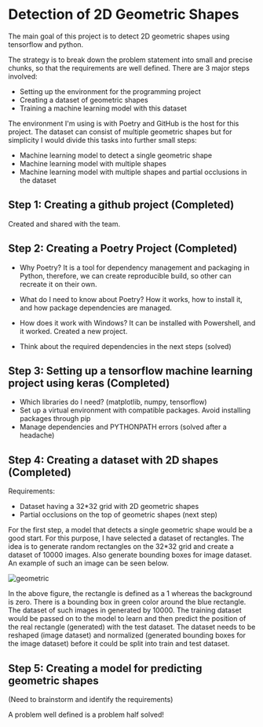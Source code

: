 
# Detection of 2D Geometric Shapes

The main goal of this project is to detect 2D geometric shapes using tensorflow and python.

The strategy is to break down the problem statement into small and precise chunks, so that the
requirements are well defined. There are 3 major steps involved:

* Setting up the environment for the programming project
* Creating a dataset of geometric shapes
* Training a machine learning model with this dataset

The environment I'm using is with Poetry and GitHub is the host for this project. The dataset can 
consist of multiple geometric shapes but for simplicity I would divide this tasks into further small 
steps:

* Machine learning model to detect a single geometric shape
* Machine learning model with multiple shapes
* Machine learning model with multiple shapes and partial occlusions in the dataset 

## Step 1: Creating a github project (Completed)

Created and shared with the team.



## Step 2: Creating a Poetry Project (Completed)

* Why Poetry? 
It is a tool for dependency management and packaging in Python, therefore, we can create
reproducible build, so other can recreate it on their own. 

* What do I need to know about Poetry?
How it works, how to install it, and how package dependencies are managed. 

* How does it work with Windows?
It can be installed with Powershell, and it worked. Created a new project.

* Think about the required dependencies in the next steps (solved)



## Step 3: Setting up a tensorflow machine learning project using keras (Completed)

* Which libraries do I need? (matplotlib, numpy, tensorflow)
* Set up a virtual environment with compatible packages. Avoid installing packages through pip
* Manage dependencies and PYTHONPATH errors (solved after a headache)



## Step 4: Creating a dataset with 2D shapes (Completed)

Requirements: 
* Dataset having a 32*32 grid with 2D geometric shapes
* Partial occlusions on the top of geometric shapes (next step)

For the first step, a model that detects a single geometric shape would be a good start. For this purpose, I have
selected a dataset of rectangles. The idea is to generate random rectangles on the 32*32 grid and create a dataset of 10000 images.
Also generate bounding boxes for image dataset. An example of such an image can be seen below.


![geometric](https://user-images.githubusercontent.com/52299886/135727480-8be49e30-2068-47d6-8e3a-c756f216b8c1.PNG)



In the above figure, the rectangle is defined as a 1 whereas the background is zero. There is a bounding box in green color around the blue rectangle. The dataset of such images in generated by 10000. The training dataset would be passed on to the model to learn and then predict the position of the real rectangle (generated) with the test dataset. The dataset needs to be reshaped (image dataset) and normalized (generated bounding boxes for the image dataset) before it could be split into train and test dataset.  
 


## Step 5: Creating a model for predicting geometric shapes

(Need to brainstorm and identify the requirements)



A problem well defined is a problem half solved!
